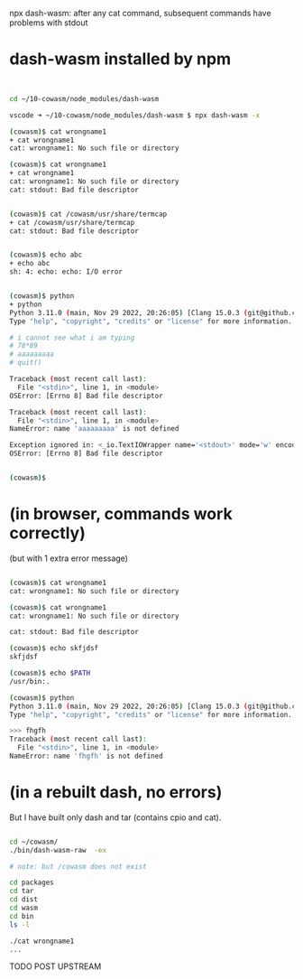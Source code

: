 npx dash-wasm: after any cat command, subsequent commands have problems with stdout

# dash-wasm installed by npm


```sh


cd ~/10-cowasm/node_modules/dash-wasm

vscode ➜ ~/10-cowasm/node_modules/dash-wasm $ npx dash-wasm -x

(cowasm)$ cat wrongname1
+ cat wrongname1
cat: wrongname1: No such file or directory

(cowasm)$ cat wrongname1
+ cat wrongname1
cat: wrongname1: No such file or directory
cat: stdout: Bad file descriptor


(cowasm)$ cat /cowasm/usr/share/termcap
+ cat /cowasm/usr/share/termcap
cat: stdout: Bad file descriptor


(cowasm)$ echo abc
+ echo abc
sh: 4: echo: echo: I/O error


(cowasm)$ python
+ python
Python 3.11.0 (main, Nov 29 2022, 20:26:05) [Clang 15.0.3 (git@github.com:ziglang/zig-bootstrap.git 0ce789d0f7a4d89fdc4d9571 on wasi
Type "help", "copyright", "credits" or "license" for more information.

# i cannot see what i am typing
# 78*89
# aaaaaaaaa
# quit()

Traceback (most recent call last):
  File "<stdin>", line 1, in <module>
OSError: [Errno 8] Bad file descriptor

Traceback (most recent call last):
  File "<stdin>", line 1, in <module>
NameError: name 'aaaaaaaaa' is not defined

Exception ignored in: <_io.TextIOWrapper name='<stdout>' mode='w' encoding='utf-8'>
OSError: [Errno 8] Bad file descriptor


(cowasm)$

```



# (in browser, commands work correctly)
(but with 1 extra error message)

```sh

(cowasm)$ cat wrongname1
cat: wrongname1: No such file or directory

(cowasm)$ cat wrongname1
cat: wrongname1: No such file or directory

cat: stdout: Bad file descriptor

(cowasm)$ echo skfjdsf
skfjdsf

(cowasm)$ echo $PATH
/usr/bin:.

(cowasm)$ python
Python 3.11.0 (main, Nov 29 2022, 20:26:05) [Clang 15.0.3 (git@github.com:ziglang/zig-bootstrap.git 0ce789d0f7a4d89fdc4d9571 on wasi
Type "help", "copyright", "credits" or "license" for more information.

>>> fhgfh
Traceback (most recent call last):
  File "<stdin>", line 1, in <module>
NameError: name 'fhgfh' is not defined


```

# (in a rebuilt dash, no errors)

But I have built only dash and tar (contains cpio and cat).

```sh

cd ~/cowasm/
./bin/dash-wasm-raw  -ex

# note: but /cowasm does not exist

cd packages
cd tar
cd dist
cd wasm
cd bin
ls -l

./cat wrongname1
...

```


TODO POST UPSTREAM

